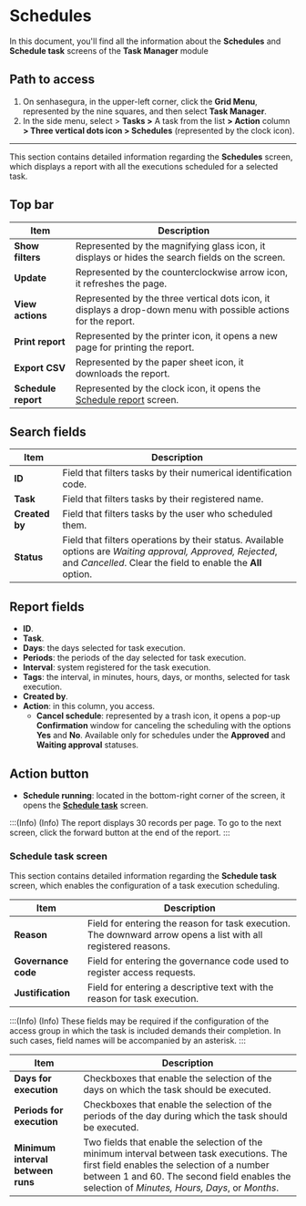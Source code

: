 # Schedules

In this document, you'll find all the information about the **Schedules** and **Schedule task** screens of the **Task Manager** module

## Path to access

1. On senhasegura, in the upper-left corner, click the **Grid Menu**, represented by the nine squares, and then select **Task Manager**.
2. In the side menu, select > **Tasks >** A task from the list **> Action** column **> Three vertical dots icon > Schedules** (represented by the clock icon).

---
This section contains detailed information regarding the **Schedules** screen, which displays a report with all the executions scheduled for a selected task.

## Top bar

| **Item** | **Description**|
|----|----|
| **Show filters** | Represented by the magnifying glass icon, it displays or hides the search fields on the screen.|
| **Update**| Represented by the counterclockwise arrow icon, it refreshes the page.|
| **View actions** | Represented by the three vertical dots icon, it displays a drop-down menu with possible actions for the report.|
| **Print report**| Represented by the printer icon, it opens a new page for printing the report.                                        |
| **Export CSV** | Represented by the paper sheet icon, it downloads the report.|
| **Schedule report** | Represented by the clock icon, it opens the [Schedule report](/v3-32/docs/general-information-how-to-issue-download-and-schedule-device-reports) screen. |

## Search fields

| **Item**| **Description**|
|----|----|
| **ID**| Field that filters tasks by their numerical identification code.|
| **Task**| Field that filters tasks by their registered name.|
| **Created by** | Field that filters tasks by the user who scheduled them. |
| **Status**| Field that filters operations by their status. Available options are *Waiting approval, Approved, Rejected*, and *Cancelled*. Clear the field to enable the **All** option. |

## Report fields

* **ID**. 
*  **Task**.
*  **Days**: the days selected for task execution.
*  **Periods**: the periods of the day selected for task execution.
*  **Interval**: system registered for the task execution.
*  **Tags**:  the interval, in minutes, hours, days, or months, selected for task execution.
*  **Created by**.
* **Action**: in this column, you access.
    *  **Cancel schedule**:  represented by a trash icon, it opens a pop-up **Confirmation** window for canceling the scheduling with the options **Yes** and **No**. Available only for schedules under the **Approved** and **Waiting approval** statuses. 
        
## Action button
* **Schedule running**: located in the bottom-right corner of the screen, it opens the **[Schedule task](/v3-32/docs/task-manager-schedules#schedule-task-screen)** screen.

:::(Info) (Info)
The report displays 30 records per page. To go to the next screen, click the forward button at the end of the report.
:::

### Schedule task screen
This section contains detailed information regarding the **Schedule task** screen, which enables the configuration of a task execution scheduling.

| **Item**| **Description** |
|----|----|
| **Reason** | Field for entering the reason for task execution. The downward arrow opens a list with all registered reasons. |
| **Governance code**  | Field for entering the governance code used to register access requests.|
| **Justification**| Field for entering a descriptive text with the reason for task execution. |

:::(Info) (Info)
These fields may be required if the configuration of the access group in which the task is included demands their completion. In such cases, field names will be accompanied by an asterisk.
:::

| **Item**| **Description**  |
|----|----|
| **Days for execution** | Checkboxes that enable the selection of the days on which the task should be executed. |
| **Periods for execution** | Checkboxes that enable the selection of the periods of the day during which the task should be executed. |
| **Minimum interval between runs** | Two fields that enable the selection of the minimum interval between task executions. The first field enables the selection of a number between 1 and 60. The second field enables the selection of *Minutes, Hours, Days*, or *Months*.|

